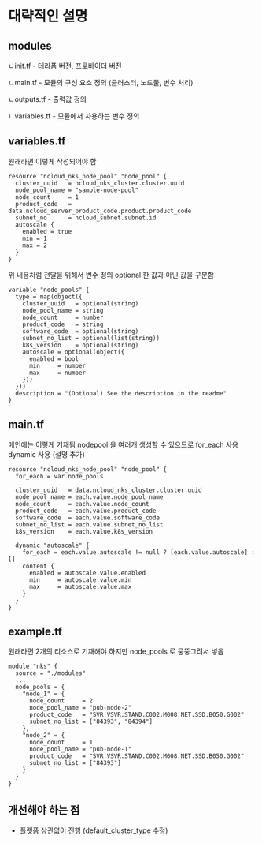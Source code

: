 # 대략적인 설명

## modules
ㄴinit.tf - 테라폼 버전, 프로바이더 버전

ㄴmain.tf - 모듈의 구성 요소 정의 (클러스터, 노드풀, 변수 처리)

ㄴoutputs.tf - 출력값 정의

ㄴvariables.tf - 모듈에서 사용하는 변수 정의

## variables.tf

원래라면 이렇게 작성되어야 함
```
resource "ncloud_nks_node_pool" "node_pool" {
  cluster_uuid   = ncloud_nks_cluster.cluster.uuid
  node_pool_name = "sample-node-pool"
  node_count     = 1
  product_code   = data.ncloud_server_product_code.product.product_code
  subnet_no      = ncloud_subnet.subnet.id
  autoscale {
    enabled = true
    min = 1
    max = 2
  }
}
```

위 내용처럼 전달을 위해서 변수 정의
optional 한 값과 아닌 값을 구분함
```
variable "node_pools" {
  type = map(object({
    cluster_uuid   = optional(string)
    node_pool_name = string
    node_count     = number
    product_code   = string
    software_code  = optional(string)
    subnet_no_list = optional(list(string))
    k8s_version    = optional(string)
    autoscale = optional(object({
      enabled = bool
      min     = number
      max     = number
    }))
  }))
  description = "(Optional) See the description in the readme"
}
```

## main.tf

메인에는 이렇게 기재됨
nodepool 을 여러개 생성할 수 있으므로 for_each 사용
dynamic 사용 (설명 추가)

```
resource "ncloud_nks_node_pool" "node_pool" {
  for_each = var.node_pools

  cluster_uuid   = data.ncloud_nks_cluster.cluster.uuid
  node_pool_name = each.value.node_pool_name
  node_count     = each.value.node_count
  product_code   = each.value.product_code
  software_code  = each.value.software_code
  subnet_no_list = each.value.subnet_no_list
  k8s_version    = each.value.k8s_version

  dynamic "autoscale" {
    for_each = each.value.autoscale != null ? [each.value.autoscale] : []
    content {
      enabled = autoscale.value.enabled
      min     = autoscale.value.min
      max     = autoscale.value.max
    }
  }
}
```

## example.tf

원래라면 2개의 리소스로 기재해야 하지만 node_pools 로 뭉뚱그려서 넣음

```
module "nks" {
  source = "./modules"
  ...
  node_pools = {
    "node_1" = {
      node_count     = 2
      node_pool_name = "pub-node-2"
      product_code   = "SVR.VSVR.STAND.C002.M008.NET.SSD.B050.G002"
      subnet_no_list = ["84393", "84394"]
    },
    "node_2" = {
      node_count     = 1
      node_pool_name = "pub-node-1"
      product_code   = "SVR.VSVR.STAND.C002.M008.NET.SSD.B050.G002"
      subnet_no_list = ["84393"]
    }
  }
}
```

## 개선해야 하는 점
- 플랫폼 상관없이 진행 (default_cluster_type 수정)